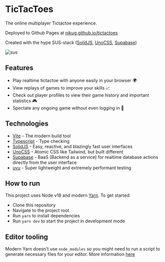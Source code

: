 # TicTacToes

The online multiplayer Tictactoe experience.

Deployed to Github Pages at [nikug.github.io/tictactoes](nikug.github.io/tictactoes)

Created with the hype SUS-stack ([SolidJS](solidjs.com), [UnoCSS](unocss.dev), [Supabase](supabase.com))

![sus](https://tenor.com/fi/view/among-us-gif-24283650.gif)


## Features

- Play realtime tictactoe with anyone easily in your browser 🌍
- View replays of games to improve your skills 📈
- Check out player profiles to view their game history and important statistics 🎮
- Spectate any ongoing game without even logging in 👀

## Technologies

- [Vite](vitejs.dev) - The modern build tool
- [Typescript](www.typescriptlang.org) - Type checking
- [SolidJS](solidjs.com) - Easy, reactive, and blazingly fast user interfaces
- [UnoCSS](unocss.dev) - Atomic CSS like Tailwind, but built different
- [Supabase](supabase.com) - BaaS (Backend as a service) for realtime database actions directly from the user interface
- [uvu](https://github.com/lukeed/uvu) - Super lightweight and extremely performant testing

## How to run

This project uses Node v18 and modern [Yarn](https://yarnpkg.com/). To get started:

- Clone this repository
- Navigate to the project root
- Run `yarn` to install dependencies
- Run `yarn dev` to start the project in development mode

## Editor tooling

Modern Yarn doesn't use `node_modules` so you might need to run a script to generate necessary files for your editor. More information [here](https://yarnpkg.com/getting-started/editor-sdks)

